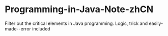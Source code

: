 # Programming-in-Java-Note-zhCN
Filter out the critical elements in Java programming. Logic, trick and easily-made--error included
